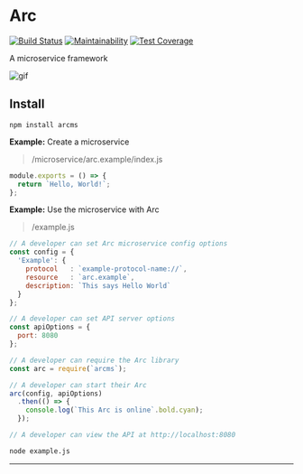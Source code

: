 # Arc
[![Build Status](https://travis-ci.org/altereagle/arc.svg?branch=master)](https://travis-ci.org/altereagle/arc)
[![Maintainability](https://api.codeclimate.com/v1/badges/250cba5c85e88cec6dfb/maintainability)](https://codeclimate.com/github/altereagle/arc/maintainability)
[![Test Coverage](https://api.codeclimate.com/v1/badges/250cba5c85e88cec6dfb/test_coverage)](https://codeclimate.com/github/altereagle/arc/test_coverage)

A microservice framework


![gif](https://media.giphy.com/media/kFyLfPH7FU7zW/giphy.gif)

## Install
`npm install arcms`

**Example:** Create a microservice
> /microservice/arc.example/index.js

```javascript
module.exports = () => {
  return `Hello, World!`;
};
```

**Example:** Use the microservice with Arc
> /example.js

```javascript
// A developer can set Arc microservice config options
const config = {
  'Example': {
    protocol   : `example-protocol-name://`,
    resource   : `arc.example`,
    description: `This says Hello World`
  }
};

// A developer can set API server options
const apiOptions = {
  port: 8080
};

// A developer can require the Arc library
const arc = require(`arcms`);

// A developer can start their Arc
arc(config, apiOptions)
  .then(() => {
    console.log(`This Arc is online`.bold.cyan);
  });

// A developer can view the API at http://localhost:8080
```

```bash
node example.js
```

---